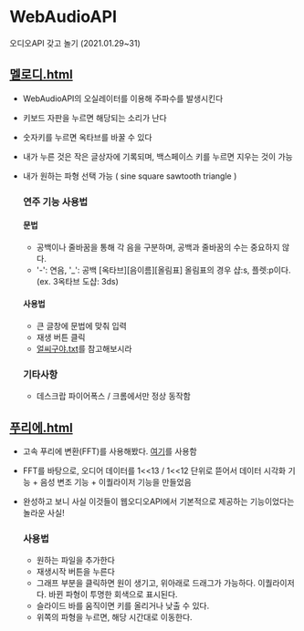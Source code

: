 # WebAudioAPI
오디오API 갖고 놀기 (2021.01.29~31)

## <a href="https://esctabcapslock.github.io/WebAudioAPI/%EB%A9%9C%EB%A1%9C%EB%94%94.html">멜로디.html</a>
- WebAudioAPI의 오실레이터를 이용해 주파수를 발생시킨다
- 키보드 자판을 누르면 해당되는 소리가 난다
- 숫자키를 누르면 옥타브를 바꿀 수 있다
- 내가 누른 것은 작은 글상자에 기록되며, 백스페이스 키를 누르면 지우는 것이 가능
- 내가 원하는 파형 선택 가능 ( sine square sawtooth triangle )

    ### 연주 기능 사용법
    #### 문법
    - 공백이나 줄바꿈을 통해 각 음을 구분하며, 공백과 줄바꿈의 수는 중요하지 않다.
    - '-': 연음, '_': 공백 \[옥타브\]\[음이름\]\[올림표\] 올림표의 경우 샵:s, 플렛:p이다. (ex. 3옥타브 도샵: 3ds)
    #### 사용법
    - 큰 글창에 문법에 맞춰 입력
    - 재생 버튼 클릭
    - <a href="https://github.com/esctabcapslock/WebAudioAPI/blob/main/%EC%96%BC%EC%94%A8%EA%B5%AC%EC%95%BC%20%EC%95%85%EB%B3%B4.txt">얼씨구야.txt</a>를 참고해보시라

    ### 기타사항
    - 데스크랍 파이어폭스 / 크롬에서만 정상 동작함

## <a href="https://esctabcapslock.github.io/WebAudioAPI/%ED%91%B8%EB%A6%AC%EC%97%90.html">푸리에.html</a>
- 고속 푸리에 변환(FFT)를 사용해봤다. <a href="https://evan-moon.github.io/2019/07/10/javascript-audio-waveform/">여기</a>를 사용함
- FFT를 바탕으로, 오디어 데이터를 1<<13 / 1<<12 단위로 뜯어서 데이터 시각화 기능 + 음성 변조 기능 + 이퀄라이저 기능을 만들었음
- 완성하고 보니 사실  이것들이 웹오디오API에서 기본적으로 제공하는 기능이었다는 놀라운 사실!

  
    ### 사용법
    - 원하는 파일을 추가한다
    - 재생시작 버튼을 누른다
    - 그래프 부분을 클릭하면 원이 생기고, 위아래로 드래그가 가능하다. 이퀄라이저다. 바뀐 파형이 투명한 회색으로 표시된다.
    - 슬라이드 바를 움직이면 키를 올리거나 낮출 수 있다.
    - 위쪽의 파형을 누르면, 해당 시간대로 이동한다.
  
 
